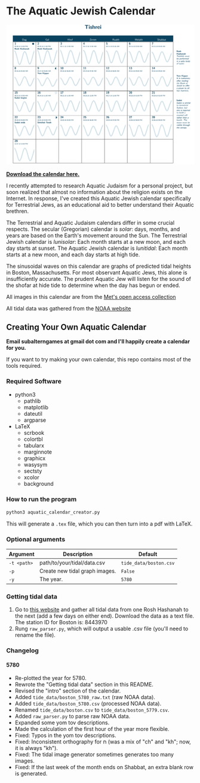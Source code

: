 # The Aquatic Jewish Calendar

![Tishrei](Tishrei.png)

**[Download the calendar here.](https://github.com/subalterngames/AquaticCalendar/releases/download/5780/calendar.pdf)**

I recently attempted to research Aquatic Judaism for a personal project, but soon realized that almost no information about the religion exists on the Internet. In response, I've created this Aquatic Jewish calendar specifically for Terrestrial Jews, as an educational aid to better understand their Aquatic brethren.

The Terrestrial and Aquatic Judaism calendars differ in some crucial respects. The secular (Gregorian) calendar is _solar_: days, months, and years are based on the Earth's movement around the Sun. The Terrestrial Jewish calendar is _lunisolar_: Each month starts at a new moon, and each day starts at sunset. The Aquatic Jewish calendar is _lunitidal_: Each month starts at a new moon, and each day starts at high tide.

The sinusoidal waves on this calendar are graphs of predicted tidal heights in Boston, Massachusetts. For most observant Aquatic Jews, this alone is insufficiently accurate. The prudent Aquatic Jew will listen for the sound of the shofar at hide tide to determine when the day has begun or ended.

All images in this calendar are from the [Met's open access collection](https://www.metmuseum.org/art/collection)

All tidal data was gathered from the [NOAA website](https://opendap.co-ops.nos.noaa.gov/axis/webservices/predictions/index.jsp)

## Creating Your Own Aquatic Calendar

**Email subalterngames at gmail dot com and I'll happily create a calendar for you.** 

If you want to try making your own calendar, this repo contains most of the tools required.

### Required Software

- python3
  - pathlib
  - matplotlib
  - dateutil
  - argparse
- LaTeX
  - scrbook
  - colortbl
  - tabularx
  - marginnote
  - graphicx
  - wasysym
  - sectsty
  - xcolor 
  - background

### How to run the program

```python
python3 aquatic_calendar_creator.py
```

This will generate a `.tex` file, which you can then turn into a pdf with LaTeX.

### Optional arguments

| Argument | Description | Default |
| --- | --- | --- |
| `-t <path>` | path/to/your/tidal/data.csv | `tide_data/boston.csv` |
| `-p` | Create new tidal graph images. | `False` |
| `-y` | The year. | `5780` |

### Getting tidal data

1. Go to [this website](https://opendap.co-ops.nos.noaa.gov/axis/webservices/predictions/index.jsp) and gather all tidal data from one Rosh Hashanah to the next (add a few days on either end). Download the data as a text file. The station ID for Boston is: 8443970 
2. Rung `raw_parser.py`, which will output a usable .csv file (you'll need to rename the file).


### Changelog

#### 5780

- Re-plotted the year for 5780.
- Rewrote the "Getting tidal data" section in this README.
- Revised the "intro" section of the calendar.
- Added `tide_data/boston_5780_raw.txt` (raw NOAA data).
- Added `tide_data/boston_5780.csv` (processed NOAA data).
- Renamed `tide_data/boston.csv` to `tide_data/boston_5779.csv`.
- Added `raw_parser.py` to parse raw NOAA data.
- Expanded some yom tov descriptions.
- Made the calculation of the first hour of the year more flexible.
- Fixed: Typos in the yom tov descriptions.
- Fixed: Inconsistent orthography for ח (was a mix of "ch" and "kh"; now, it is always "kh").
- Fixed: The tidal image generator sometimes generates too many images.
- Fixed: If the last week of the month ends on Shabbat, an extra blank row is generated.